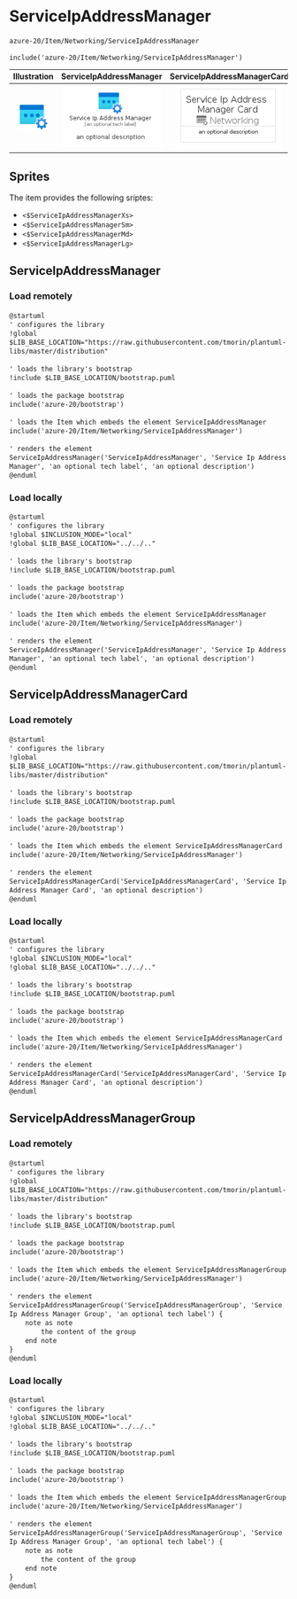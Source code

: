 # ServiceIpAddressManager


```text
azure-20/Item/Networking/ServiceIpAddressManager
```

```text
include('azure-20/Item/Networking/ServiceIpAddressManager')
```



| Illustration | ServiceIpAddressManager | ServiceIpAddressManagerCard | ServiceIpAddressManagerGroup |
| :---: | :---: | :---: | :---: |
| ![illustration for Illustration](../../../azure-20/Item/Networking/ServiceIpAddressManager.png) | ![illustration for ServiceIpAddressManager](../../../azure-20/Item/Networking/ServiceIpAddressManager.Local.png) | ![illustration for ServiceIpAddressManagerCard](../../../azure-20/Item/Networking/ServiceIpAddressManagerCard.Local.png) | ![illustration for ServiceIpAddressManagerGroup](../../../azure-20/Item/Networking/ServiceIpAddressManagerGroup.Local.png) |



## Sprites
The item provides the following sriptes:

- `<$ServiceIpAddressManagerXs>`
- `<$ServiceIpAddressManagerSm>`
- `<$ServiceIpAddressManagerMd>`
- `<$ServiceIpAddressManagerLg>`





## ServiceIpAddressManager

### Load remotely
```plantuml
@startuml
' configures the library
!global $LIB_BASE_LOCATION="https://raw.githubusercontent.com/tmorin/plantuml-libs/master/distribution"

' loads the library's bootstrap
!include $LIB_BASE_LOCATION/bootstrap.puml

' loads the package bootstrap
include('azure-20/bootstrap')

' loads the Item which embeds the element ServiceIpAddressManager
include('azure-20/Item/Networking/ServiceIpAddressManager')

' renders the element
ServiceIpAddressManager('ServiceIpAddressManager', 'Service Ip Address Manager', 'an optional tech label', 'an optional description')
@enduml
```

### Load locally
```plantuml
@startuml
' configures the library
!global $INCLUSION_MODE="local"
!global $LIB_BASE_LOCATION="../../.."

' loads the library's bootstrap
!include $LIB_BASE_LOCATION/bootstrap.puml

' loads the package bootstrap
include('azure-20/bootstrap')

' loads the Item which embeds the element ServiceIpAddressManager
include('azure-20/Item/Networking/ServiceIpAddressManager')

' renders the element
ServiceIpAddressManager('ServiceIpAddressManager', 'Service Ip Address Manager', 'an optional tech label', 'an optional description')
@enduml
```

## ServiceIpAddressManagerCard

### Load remotely
```plantuml
@startuml
' configures the library
!global $LIB_BASE_LOCATION="https://raw.githubusercontent.com/tmorin/plantuml-libs/master/distribution"

' loads the library's bootstrap
!include $LIB_BASE_LOCATION/bootstrap.puml

' loads the package bootstrap
include('azure-20/bootstrap')

' loads the Item which embeds the element ServiceIpAddressManagerCard
include('azure-20/Item/Networking/ServiceIpAddressManager')

' renders the element
ServiceIpAddressManagerCard('ServiceIpAddressManagerCard', 'Service Ip Address Manager Card', 'an optional description')
@enduml
```

### Load locally
```plantuml
@startuml
' configures the library
!global $INCLUSION_MODE="local"
!global $LIB_BASE_LOCATION="../../.."

' loads the library's bootstrap
!include $LIB_BASE_LOCATION/bootstrap.puml

' loads the package bootstrap
include('azure-20/bootstrap')

' loads the Item which embeds the element ServiceIpAddressManagerCard
include('azure-20/Item/Networking/ServiceIpAddressManager')

' renders the element
ServiceIpAddressManagerCard('ServiceIpAddressManagerCard', 'Service Ip Address Manager Card', 'an optional description')
@enduml
```

## ServiceIpAddressManagerGroup

### Load remotely
```plantuml
@startuml
' configures the library
!global $LIB_BASE_LOCATION="https://raw.githubusercontent.com/tmorin/plantuml-libs/master/distribution"

' loads the library's bootstrap
!include $LIB_BASE_LOCATION/bootstrap.puml

' loads the package bootstrap
include('azure-20/bootstrap')

' loads the Item which embeds the element ServiceIpAddressManagerGroup
include('azure-20/Item/Networking/ServiceIpAddressManager')

' renders the element
ServiceIpAddressManagerGroup('ServiceIpAddressManagerGroup', 'Service Ip Address Manager Group', 'an optional tech label') {
    note as note
        the content of the group
    end note
}
@enduml
```

### Load locally
```plantuml
@startuml
' configures the library
!global $INCLUSION_MODE="local"
!global $LIB_BASE_LOCATION="../../.."

' loads the library's bootstrap
!include $LIB_BASE_LOCATION/bootstrap.puml

' loads the package bootstrap
include('azure-20/bootstrap')

' loads the Item which embeds the element ServiceIpAddressManagerGroup
include('azure-20/Item/Networking/ServiceIpAddressManager')

' renders the element
ServiceIpAddressManagerGroup('ServiceIpAddressManagerGroup', 'Service Ip Address Manager Group', 'an optional tech label') {
    note as note
        the content of the group
    end note
}
@enduml
```

